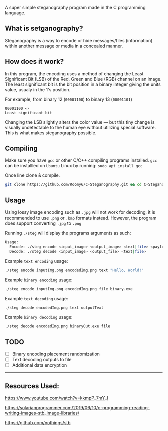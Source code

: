 A super simple steganography program made in the C programming language.
## What is setganography?
Steganography is a way to encode or hide messages/files (information) within another message or media in a concealed manner.

## How does it work?
In this program, the encoding uses a method of changing the Least Significant Bit (LSB) of the Red, Green and Blue (RGB) channel on an image. The least significant bit is the bit position in a binary integer giving the units value, usualy in the 1's position.

For example, from binary 12 (`00001100`) to binary 13 (`00001101`)

```
00001100 <-
Least significant bit
```

Changing the LSB slightly alters the color value — but this tiny change is visually undetectable to the human eye without utilizing special software. This is what makes steganography possible.

## Compiling
Make sure you have `gcc` or other C/C++ compiling programs installed. `gcc` can be installled on `Ubuntu` Linux by running: `sudo apt install gcc` 

Once line clone & compile.
```sh
git clone https://github.com/Roomy6/C-Steganography.git && cd C-Steganography/ && gcc main.c image.c stego.c -o steg -lm
```

## Usage
Using lossy image encoding such as `.jpg` will not work for decoding, it is recommended to use `.png` or `.bmp` formats instead. However, the program does support converting `.jpg` to `.png`

Running `./steg` will display the programs arguments as such:
```sh
Usage:
  Encode: ./steg encode <input_image> <output_image> <text|file> <payload>
  Decode: ./steg decode <input_image> <output_file> <text|file>
```

Example `text encoding` usage:
```sh
./steg encode inputImg.png encodedImg.png text "Hello, World!"
```

Example `binary encoding` usage:
```sh
./steg encode inputImg.png encodedImg.png file binary.exe
```

Example `text decoding` usage:
```sh
./steg decode encodedImg.png text outputText
```

Example `binary decoding` usage:
```sh
./steg decode encodedImg.png binaryOut.exe file
```

## TODO
- [ ] Binary encoding placement randomization
- [ ] Text decoding outputs to file
- [ ] Additional data encryption
---

## Resources Used:
https://www.youtube.com/watch?v=kkmpP_7mY_I

https://solarianprogrammer.com/2019/06/10/c-programming-reading-writing-images-stb_image-libraries/

https://github.com/nothings/stb